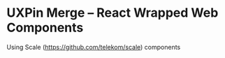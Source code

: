 # UXPin Merge – React Wrapped Web Components

Using Scale (https://github.com/telekom/scale) components